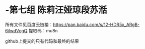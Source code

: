 # -第七组 陈莉汪娅琼段苏湉
所有文件见百度云链接：<https://pan.baidu.com/s/12-HDR5x_ARgB-6ilwdVcgQ>
提取码：mu8n 

github上提交的只有代码和最终的结果

